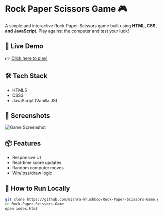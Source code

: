 # Rock Paper Scissors Game 🎮

A simple and interactive Rock-Paper-Scissors game built using **HTML, CSS, and JavaScript**. Play against the computer and test your luck!

## 🚀 Live Demo
👉 [Click here to play!](https://mishra-khushboo.github.io/Rock-Paper-Scissors-Game/)

## 🛠️ Tech Stack
- HTML5
- CSS3
- JavaScript (Vanilla JS)

## 📸 Screenshots
![Game Screenshot](<img width="1027" height="918" alt="Screenshot 2025-07-30 122757" src="https://github.com/user-attachments/assets/a925498a-1efa-41a4-8b68-6469e3feadda" />)
 

## 📦 Features
- Responsive UI
- Real-time score updates
- Random computer moves
- Win/loss/draw logic

## 📁 How to Run Locally
```bash
git clone https://github.com/mishra-khushboo/Rock-Paper-Scissors-Game.git
cd Rock-Paper-Scissors-Game
open index.html
